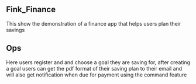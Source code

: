 ## Fink_Finance

This show the demonstration of a finance app that helps users plan their savings 

## Ops

Here users register and and choose a goal they are saving for,
after creating a goal users can get the pdf format of their saving plan to their email
and will also get notification when due for payment using the command feature